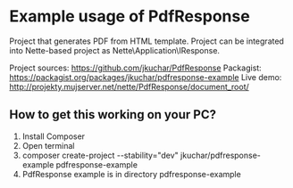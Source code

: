Example usage of PdfResponse
============================

Project that generates PDF from HTML template. Project can be integrated into Nette-based project as Nette\Application\IResponse.

Project sources: https://github.com/jkuchar/PdfResponse
Packagist: https://packagist.org/packages/jkuchar/pdfresponse-example
Live demo: http://projekty.mujserver.net/nette/PdfResponse/document_root/

How to get this working on your PC?
-----------------------------------

1) Install Composer
2) Open terminal
3) composer create-project --stability="dev" jkuchar/pdfresponse-example pdfresponse-example
4) PdfResponse example is in directory pdfresponse-example